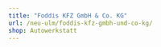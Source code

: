 ```yaml
---
title: "Foddis KFZ GmbH & Co. KG"
url: /neu-ulm/foddis-kfz-gmbh-und-co-kg/
shop: Autowerkstatt
---
```

